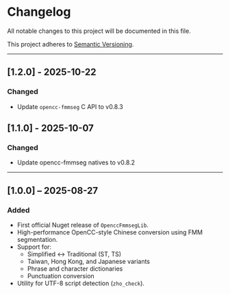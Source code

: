# Changelog

All notable changes to this project will be documented in this file.

This project adheres to [Semantic Versioning](https://semver.org/).

---

## [1.2.0] - 2025-10-22

### Changed

- Update `opencc-fmmseg` C API to v0.8.3

## [1.1.0] - 2025-10-07

### Changed

- Update opencc-fmmseg natives to v0.8.2

---

## [1.0.0] – 2025-08-27

### Added

- First official Nuget release of `OpenccFmmsegLib`.
- High-performance OpenCC-style Chinese conversion using FMM segmentation.
- Support for:
    - Simplified ↔ Traditional (ST, TS)
    - Taiwan, Hong Kong, and Japanese variants
    - Phrase and character dictionaries
    - Punctuation conversion
- Utility for UTF-8 script detection (`zho_check`).

